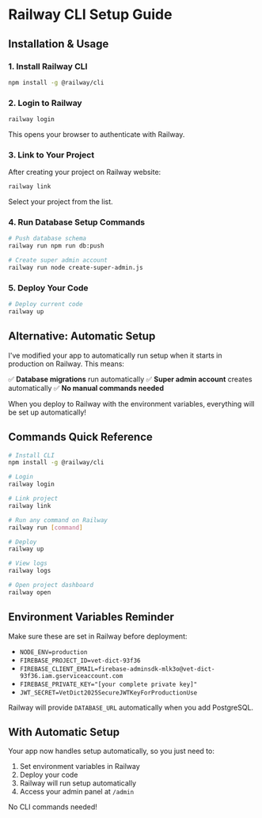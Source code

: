 # Railway CLI Setup Guide

## Installation & Usage

### 1. Install Railway CLI
```bash
npm install -g @railway/cli
```

### 2. Login to Railway
```bash
railway login
```
This opens your browser to authenticate with Railway.

### 3. Link to Your Project
After creating your project on Railway website:
```bash
railway link
```
Select your project from the list.

### 4. Run Database Setup Commands
```bash
# Push database schema
railway run npm run db:push

# Create super admin account
railway run node create-super-admin.js
```

### 5. Deploy Your Code
```bash
# Deploy current code
railway up
```

## Alternative: Automatic Setup

I've modified your app to automatically run setup when it starts in production on Railway. This means:

✅ **Database migrations** run automatically
✅ **Super admin account** creates automatically
✅ **No manual commands needed**

When you deploy to Railway with the environment variables, everything will be set up automatically!

## Commands Quick Reference

```bash
# Install CLI
npm install -g @railway/cli

# Login
railway login

# Link project
railway link

# Run any command on Railway
railway run [command]

# Deploy
railway up

# View logs
railway logs

# Open project dashboard
railway open
```

## Environment Variables Reminder

Make sure these are set in Railway before deployment:

- `NODE_ENV=production`
- `FIREBASE_PROJECT_ID=vet-dict-93f36`
- `FIREBASE_CLIENT_EMAIL=firebase-adminsdk-mlk3o@vet-dict-93f36.iam.gserviceaccount.com`
- `FIREBASE_PRIVATE_KEY="[your complete private key]"`
- `JWT_SECRET=VetDict2025SecureJWTKeyForProductionUse`

Railway will provide `DATABASE_URL` automatically when you add PostgreSQL.

## With Automatic Setup

Your app now handles setup automatically, so you just need to:

1. Set environment variables in Railway
2. Deploy your code
3. Railway will run setup automatically
4. Access your admin panel at `/admin`

No CLI commands needed!